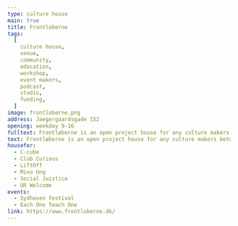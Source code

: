 ```yaml
---
type: culture house
main: true
title: Frontloberne
tags:
  [
    culture house,
    venue,
    community,
    education,
    workshop,
    event makers,
    podcast,
    studio,
    funding,
  ]
image: frontloberne.png
address: Jaegergaardsgade 152
opening: weekday 9-16
fulltext: Frontløberne is an open project house for any culture makers between 16-35 years. A place everyone can visit and work, play, draw, write, hold a small meeting or just mingle. You can also rent a studio or a desk for a monthly fee. Donwstairs is a large venue hosting concerts, yoga classes or theatre plays.
text: Frontløberne is an open project house for any culture makers between 16-35 years. A place everyone can visit and work, play, draw, write, hold a small meeting or just mingle.
housefor:
  - C-cube
  - Club Curious
  - LiftOff
  - Mino Ung
  - Social Juistice
  - UR Welcome
events:
  - Sydhaven festival
  - Each One Teach One
link: https://www.frontloberne.dk/
---
```

